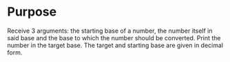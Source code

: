 # Purpose
Receive 3 arguments: the starting base of a number, the number itself in said base and the base to which the number should be converted.
Print the number in the target base.
The target and starting base are given in decimal form.
